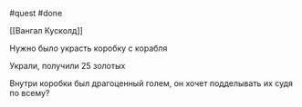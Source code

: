 #quest #done

[[Вангал Кусколд]]

Нужно было украсть коробку с корабля

Украли, получили 25 золотых

Внутри коробки был драгоценный голем, он хочет подделывать их судя по всему?
